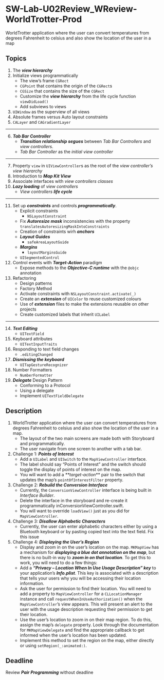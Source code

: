 # SW-Lab-U02Review_WReview-WorldTrotter-Prod
WorldTrotter application where the user can convert temperatures from degrees Fahrenheit to celsius and also show the location of the user in a map

## Topics
1. The **_view hierarchy_**
2. Initialize views programmatically
   - The view’s frame `CGRect`
   - `CGPoint` that contains the origin of the `CGRect`s
   - `CGSize` that contains the size of the `CGRect`
   - Customize the **_view hierarchy_** from the life cycle function `viewDidLoad()`
   - Add subviews to views
3. `UIWindow` as the superview of all views
4. Absolute frames versus Auto layout constraints
5. `CALayer` and `CAGradientLayer`
---
6. **_Tab Bar Controller_**
   - _**Transition relationship segues**_ between _Tab Bar Controllers_ and _view controllers_. 
   - _Tab Bar Controller_ as the _initial view controller_
---
7. Property `view` in `UIViewController`s as the root of the _view controller’s view hierarchy_
8. Introduction to **_Map Kit View_**
9. Associate interfaces with _view controllers classes_
10. _**Lazy loading**_ of _view controllers_
    - _View controllers_ **_life cycle_**
---
11. Set up _**constraints**_ and controls _**programmatically**_.
    - Explicit constraints 
      - `NSLayoutConstraint`
    - Fix _**Autoresize mask**_ inconsistencies with the property `translatesAutoresizingMaskIntoConstraints`
    - Creation of constraints wirh _**anchors**_ 
    - _**Layout Guides**_
      - `safeAreaLayoutGuide`
    - _**Margins**_
      - `layoutMarginsGuide`
    - `UISegmentedControl`
12. Control events with _**Target-Action**_ paradigm
    - Expose methods to the _**Objective-C runtime**_ with the `@objc` annotation 
13. Refactoring
    - Design patterns
     - Factory Method
    - Activate constraints with `NSLayoutConstraint.activate(_)`
    - Create an _**extension**_ of `UIColor` to reuse customized colours
    - Use of _**extension**_ files to make the extensions reusable on other projects
    - Create customized labels that inherit `UILabel`
---
14. _**Text Editing**_
    - `UITextField`
15. Keyboard attributes
    - `UITextInputTraits`
16. Responding to text field changes
    - `.editingChanged`
17. _**Dismissing the keyboard**_
    - `UITapGestureRecognizer`
18. Number Formatters
    - `NumberFormatter` 
19. _**Delegate**_ Design Pattern
    - Conforming to a Protocol
    - Using a delegate
    - Implement `UITextFieldDelegate`

## Description
1. WorldTrotter application where the user can convert temperatures from degrees Fahrenheit to celsius and also show the location of the user in a map. 
   - The layout of the two main screens are made both with Storyboard and  programmatically. 
   - The user navigate from one screen to another with a tab bar.
2. Challenge 1: _**Points of Interest**_
   - Add a `UILabel` and `UISwitch` to the `MapViewController` interface. 
   - The label should say “Points of Interest” and the switch should toggle the display of points of interest on the map.
   - You will want to add a _**target-action_** pair to the switch that updates the map’s `pointOfInterestFilter` property. 
3. Challenge 2: _**Rebuild the Conversion Interface**_ 
   - Currently, the `ConversionViewController` interface is being built in _Interface Builder_.
   - Delete the interface in the storyboard and re-create it programmatically inConversionViewController.swift. 
   - You will want to override `loadView()` just as you did for `MapViewController`.
4. Challenge 3: _**Disallow Alphabetic Characters**_ 
   - Currently, the user can enter alphabetic characters either by using a Bluetooth keyboard or by pasting copied text into the text field. Fix this issue 
5. Challenge 4: _**Displaying the User’s Region**_ 
   - Display and zoom in on the user’s location on the map. `MKMapView` has a mechanism for _**displaying a blue dot annotation on the map**_, but there is no built-in way to _**zoom in on that location**_. To get this to work, you will need to do a few things: 
   - Add a _**“Privacy – Location When In Use Usage Description” key**_ to your application’s _**Info.plist**_. This key is associated with a description that tells your users why you will be accessing their location information. 
   - Ask the user for permission to find their location. You will need to add a property to `MapViewController` for a `CLLocationManager` instance and call `requestWhenInUseAuthorization()` when the `MapViewController`’s view appears. This will present an alert to the user with the usage description requesting their permission to get their location. 
   - Use the user’s location to zoom in on their map region. To do this, assign the map’s `delegate` property. Look through the documentation for `MKMapViewDelegate` and find the appropriate callback to get informed when the user’s location has been updated.
   - Implement this method to set the region on the map, either directly or using `setRegion(_:animated:)`.

## Deadline 
Review _**Pair Programming**_ without deadline
